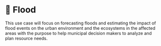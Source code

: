 # 🌊​ Flood

This use case will focus on forecasting floods and estimating the impact of flood events on the urban environment and the ecosystems in the affected areas with the purpose to help municipal decision makers to analyze and plan resource needs. 

